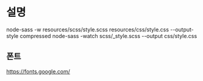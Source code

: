 # 설명

<!-- node-sass -watch scss/\_style.scss css/style.css --output-style compressed -->

node-sass -w resources/scss/style.scss resources/css/style.css --output-style compressed
node-sass -watch scss/\_style.scss --output css/style.css

## 폰트

https://fonts.google.com/
